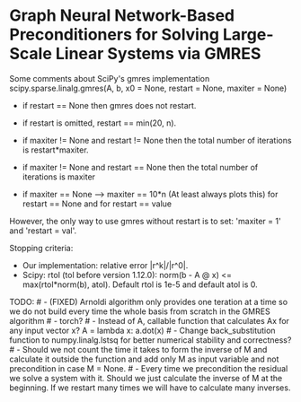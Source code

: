 # Graph Neural Network-Based Preconditioners for Solving Large-Scale Linear Systems via GMRES

Some comments about SciPy's gmres implementation scipy.sparse.linalg.gmres(A, b, x0 = None, restart = None, maxiter = None)

- if restart == None then gmres does not restart.
- if restart is omitted, restart == min(20, n).

- if maxiter != None and restart != None then the total number of iterations is restart*maxiter.
- if maxiter != None and restart == None then the total number of iterations is maxiter
- if maxiter == None --> maxiter == 10*n (At least always plots this) for restart == None and for restart == value

However, the only way to use gmres without restart is to set: 'maxiter = 1' and 'restart = val'.

Stopping criteria:
- Our implementation: relative error |r^k|/|r^0|.
- Scipy: rtol (tol before version 1.12.0): norm(b - A @ x) <= max(rtol*norm(b), atol). Default rtol is 1e-5 and default atol is 0.

TODO: 
    # - (FIXED) Arnoldi algorithm only provides one teration at a time so we do not build every time the whole basis from scratch in the GMRES algorithm
    # - torch?
    # - Instead of A, callable function that calculates Ax for any input vector x? A = lambda x: a.dot(x)
    # - Change back_substitution function to numpy.linalg.lstsq for better numerical stability and correctness?
    # - Should we not count the time it takes to form the inverse of M and calculate it outside the function and add only M as input variable and not precondition in case M = None.
    # - Every time we precondition the residual we solve a system with it. Should we just calculate the inverse of M at the beginning. If we restart many times we will have to calculate many inverses.